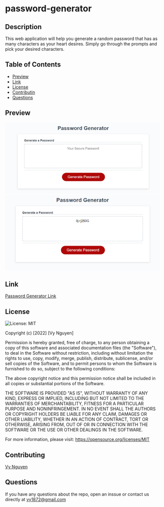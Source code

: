 # password-generator

## Description
This web application will help you generate a random password that has as many characters as your heart desires. Simply go through the prompts and pick your desired characters.

## Table of Contents
* [Preview](#Preview)
* [Link](#Link)
* [License](#License)
* [Contributin](#Contributing)
* [Questions](#Questions)

## Preview
![Render](./assets/images/Preview-1.png)
![Render](./assets/images/Preview-2.png)

## Link
[Password Generator Link](https://vy187.github.io/password-generator/)

## License
![License: MIT](https://img.shields.io/badge/License-MIT-blue.svg)

Copyright (c) [2022] [Vy Nguyen]

Permission is hereby granted, free of charge, to any person obtaining a copy of this software and associated documentation files (the "Software"), to deal in the Software without restriction, including without limitation the rights to use, copy, modify, merge, publish, distribute, sublicense, and/or sell copies of the Software, and to permit persons to whom the Software is furnished to do so, subject to the following conditions:

The above copyright notice and this permission notice shall be included in all copies or substantial portions of the Software.

THE SOFTWARE IS PROVIDED "AS IS", WITHOUT WARRANTY OF ANY KIND, EXPRESS OR IMPLIED, INCLUDING BUT NOT LIMITED TO THE WARRANTIES OF MERCHANTABILITY, FITNESS FOR A PARTICULAR PURPOSE AND NONINFRINGEMENT. IN NO EVENT SHALL THE AUTHORS OR COPYRIGHT HOLDERS BE LIABLE FOR ANY CLAIM, DAMAGES OR OTHER LIABILITY, WHETHER IN AN ACTION OF CONTRACT, TORT OR OTHERWISE, ARISING FROM, OUT OF OR IN CONNECTION WITH THE SOFTWARE OR THE USE OR OTHER DEALINGS IN THE SOFTWARE.

For more information, please visit: https://opensource.org/licenses/MIT

## Contributing
[Vy Nguyen](https://github.com/Vy187)

## Questions
If you have any questions about the repo, open an inssue or contact us directly at vy1872@gmail.com